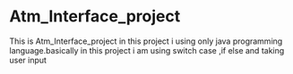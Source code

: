 # Atm_Interface_project
This is Atm_Interface_project in this project i using only java programming language.basically in this project i am using switch case ,if else and taking user input
